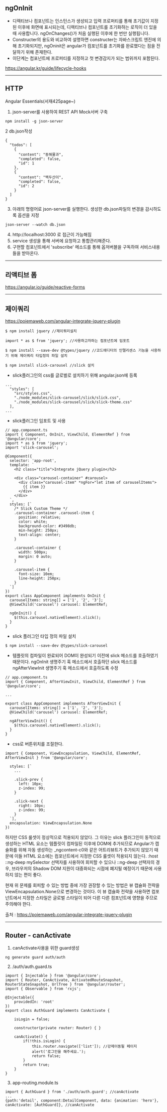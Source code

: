 ## ngOnInit
- 디렉티브나 컴포넌트는 인스턴스가 생성되고 입력 프로퍼티를 통해 초기값이 지정된 이후에 화면에 표시되는데, 디렉티브나 컴포넌트를 초기화하는 로직이 더 있을 때 사용합니다. ngOnChanges()가 처음 실행된 이후에 한 번만 실행됩니다.
- Constructer의 용도와 비교하여 설명하면 constructer는 자바스크립트 엔진에 의해 초기화되지만, ngOninit은 angular가 컴포넌트를 초기화를 완료했다는 점을 전달하기 위해 존재한다.
- 이단계는 컴포넌트에 프로퍼티를 지정하고 첫 변경감지가 되는 범위까지 포함된다.


https://angular.kr/guide/lifecycle-hooks

<hr/>

## HTTP
Angular Essentials(서재425page~)
1. json-server를 사용하여 REST API Mock서버 구축
```
npm install -g json-server
```
2 db.json작성
```
{
  "todos": [
    {
      "content": "동해물과",
      "completed": false,
      "id": 1
    },
    {
      "content": "백두산이",
      "completed": false,
      "id": 2
    }
  ]
}
```
3. 아래의 명령어로 json-server를 실행한다. 생성한 db.json파일의 변경을 감시하도록 옵션을 지정
```
json-server --watch db.json
```
4. http://localhost:3000 로 접근이 가능해짐
5. service 생성을 통해 서버에 요청하고 통합관리해준다.
6. 구현할 컴포넌트에서 'subscribe' 메소드를 통해 옵저버블을 구독하여 서비스내용들을 받아온다. 

<hr/>

## 리액티브 폼
https://angular.io/guide/reactive-forms

<hr/>

## 제이쿼리 
https://poiemaweb.com/angular-integrate-jquery-plugin

```
$ npm install jquery //제이쿼리설치

import * as $ from 'jquery'; //사용하고자하는 컴포넌트에 임포트

$ npm install --save-dev @types/jquery //코드에디터의 인텔리센스 기능을 사용하기 위해 제이쿼리 타입정의 파일 설치

$ npm install slick-carousel //slick 설치
```

- slick플러그인의 css를 글로벌로 설치하기 위해 angular.json에 등록
```
...
  "styles": [
    "src/styles.css",
    "./node_modules/slick-carousel/slick/slick.css",
    "./node_modules/slick-carousel/slick/slick-theme.css"
  ],
...
```

- slick플러그인 임포트 및 사용
```
// app.component.ts
import { Component, OnInit, ViewChild, ElementRef } from '@angular/core';
import * as $ from 'jquery';
import 'slick-carousel';

@Component({
  selector: 'app-root',
  template: `
    <h2 class="title">Integrate jQuery plugin</h2>

    <div class="carousel-container" #carousel>
      <div class="carousel-item" *ngFor="let item of carouselItems">
        {{ item }}
      </div>
    </div>
  `,
  styles: [`
    /* Slick Custom Theme */
    .carousel-container .carousel-item {
      position: relative;
      color: white;
      background-color: #3498db;
      min-height: 250px;
      text-align: center;
    }

    .carousel-container {
      width: 500px;
      margin: 0 auto;
    }

    .carousel-item {
      font-size: 10em;
      line-height: 250px;
    }
  `]
})
export class AppComponent implements OnInit {
  carouselItems: string[] = ['1', '2', '3'];
  @ViewChild('carousel') carousel: ElementRef;

  ngOnInit() {
    $(this.carousel.nativeElement).slick();
  }
}
```

- slick 플러그인 타입 정의 파일 설치
```
$ npm install --save-dev @types/slick-carousel
```

- 템플릿의 컴파일이 완료되어 DOM이 완성되기 이전에 slick 메소드를 호출하였기 때문이다. ngOnInit 생명주기 훅 메소드에서 호출하던 slick 메소드를 ngAfterViewInit 생명주기 훅 메소드에서 호출하도록 수정
```
// app.component.ts
import { Component, AfterViewInit, ViewChild, ElementRef } from '@angular/core';

...

export class AppComponent implements AfterViewInit {
  carouselItems: string[] = ['1', '2', '3'];
  @ViewChild('carousel') carousel: ElementRef;

  ngAfterViewInit() {
    $(this.carousel.nativeElement).slick();
  }
}
```
- css로 버튼위치를 조절한다.
```
import { Component, ViewEncapsulation, ViewChild, ElementRef, AfterViewInit } from '@angular/core';

  styles: [`
    ...

    .slick-prev {
      left: 10px;
      z-index: 99;
    }

    .slick-next {
      right: 10px;
      z-index: 99;
    }
  `],
  encapsulation: ViewEncapsulation.None
})
```
하지만 CSS 룰셋이 정상적으로 적용되지 않았다. 그 이유는 slick 플러그인이 동적으로 생성하는 HTML 요소는 템플릿이 컴파일된 이후에 DOM에 추가되므로 Angular가 캡슐화를 위해 자동 생성하는 _ngcontent-c0와 같은 어트리뷰트가 추가되지 않았기 때문에 이들 HTML 요소에는 컴포넌트에서 지정한 CSS 룰셋이 적용되지 않는다. :host ::ng-deep mySelector 선택자를 사용하여 회피할 수 있으나 ::ng-deep 선택자의 경우, 브라우저의 Shadow DOM 지원이 대중화되는 시점에 폐지될 예정이기 때문에 사용하지 않는 편이 좋다.<br>

현재 위 문제를 회피할 수 있는 방법 중에 가장 권장할 수 있는 방법은 뷰 캡슐화 전략을 ViewEncapsulation.None으로 변경하는 것이다. 이 뷰 캡슐화 전략을 사용하면 컴포넌트에서 지정한 스타일은 글로벌 스타일이 되어 다른 다른 컴포넌트에 영향을 주므로 주의해야 한다.

출처 : https://poiemaweb.com/angular-integrate-jquery-plugin

<hr/>

## Router - canActivate
1. canActivate사용을 위한 guard생성
```
ng generate guard auth/auth
```
2. /auth/auth.guard.ts 
```
import { Injectable } from '@angular/core';
import { Router, CanActivate, ActivatedRouteSnapshot, RouterStateSnapshot, UrlTree } from '@angular/router';
import { Observable } from 'rxjs';

@Injectable({
    providedIn: 'root'
})
export class AuthGuard implements CanActivate {

    isLogin = false;

    constructor(private router: Router) { }

    canActivate() {
        if(!this.isLogin) {
            this.router.navigate(['list']); //강제이동될 페이지
            alert('로그인을 해주세요.');
            return false;
        }
        return true;
    }
}
```
3. app-routing.module.ts
```
import { AuthGuard } from './auth/auth.guard'; //canActivate
...
{path:'detail', component:DetailComponent, data: {animation: 'hero'}, canActivate: [AuthGuard]}, //canActivate
```


